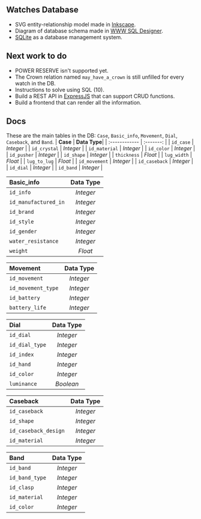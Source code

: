 ## Watches Database
- SVG entity-relationship model made in [Inkscape](https://github.com/inkscape/inkscape "Inkscape").
- Diagram of database schema made in [WWW SQL Designer](https://github.com/ondras/wwwsqldesigner "WWW SQL Designer").
- [SQLite](https://www.sqlite.org/index.html "SQLite") as a database management system.

## Next work to do

- POWER RESERVE isn't supported yet.
- The Crown relation named ```may_have_a_crown``` is still unfilled for every watch in the DB.
- Instructions to solve using SQL (10).
- Build a REST API in [ExpressJS](https://expressjs.com/ "ExpressJS") that can support CRUD functions.
- Build a frontend that can render all the information.

## Docs
These are the main tables in the DB: ```Case```, ```Basic_info```, ```Movement```, ```Dial```, ```Caseback```, and ```Band```. 
| **Case**               | **Data Type**|
| :------------          |  :-------:   |
| `id_case`              |   _Integer_  |
|	`id_crystal`           |   _Integer_  |
|	`id_material`          |   _Integer_  |
|	`id_color`             |   _Integer_  |
|	`id_pusher`            |   _Integer_  |
|	`id_shape`             |   _Integer_  |
|	`thickness`            |   _Float_    |
|	`lug_width`            |   _Float_    |
|	`lug_to_lug`           |   _Float_    |
|	`id_movement`          |   _Integer_  |
|	`id_caseback`          |   _Integer_  |
|	`id_dial`              |   _Integer_  |
|	`id_band`              |   _Integer_  |

| **Basic_info**         | **Data Type**|
| :------------          |  :-------:   |
| `id_info`              |   _Integer_  |
|	`id_manufactured_in`   |   _Integer_  |
|	`id_brand`             |   _Integer_  |
|	`id_style`             |   _Integer_  |
|	`id_gender`            |   _Integer_  |
|	`water_resistance`     |   _Integer_  |
|	`weight`               |   _Float_    |

| **Movement**          | **Data Type**|
| :------------         |   :-------:  |
| `id_movement`         |   _Integer_  |
|	`id_movement_type`    |   _Integer_  |
|	`id_battery`          |   _Integer_  |
|	`battery_life`        |   _Integer_  |

| **Dial**              | **Data Type**|
| :------------         |  :-------:   |
| `id_dial`             |   _Integer_  |
|	`id_dial_type`        |   _Integer_  |
|	`id_index`            |   _Integer_  |
|	`id_hand`             |   _Integer_  |
|	`id_color`            |   _Integer_  |
|	`luminance`           |   _Boolean_  |

| **Caseback**          | **Data Type**|
| :------------         |   :-------:  |
| `id_caseback`         |   _Integer_  |
|	`id_shape`            |   _Integer_  |
|	`id_caseback_design`  |   _Integer_  |
|	`id_material`         |   _Integer_  |

| **Band**              | **Data Type**|
| :------------         |  :-------:   |
| `id_band`             |   _Integer_  |
|	`id_band_type`        |   _Integer_  |
|	`id_clasp`            |   _Integer_  |
|	`id_material`         |   _Integer_  |
|	`id_color`            |   _Integer_  |








